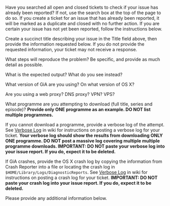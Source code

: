 Have you searched all open and closed tickets to check if your issue has already been reported? If not, use the search box at the top of the page to do so. If you create a ticket for an issue that has already been reported, it will be marked as a duplicate and closed with no further action. If you are certain your issue has not yet been reported, follow the instructions below.

Create a succinct title describing your issue in the Title field above, then provide the information requested below. If you do not provide the requested information, your ticket may not receive a response.

What steps will reproduce the problem? Be specific, and provide as much detail as possible.

What is the expected output? What do you see instead?

What version of GiA are you using? On what version of OS X?

Are you using a web proxy? DNS proxy? VPN? VPS?

What programme are you attempting to download (full title, series and episode)? **Provide only ONE programme as an example. DO NOT list multiple programmes.**

If you cannot download a programme, provide a verbose log of the attempt. See [Verbose Log](https://github.com/GetiPlayerAutomator/get-iplayer-automator/wiki/Verbose-Log) in wiki for instructions on posting a verbose log for your ticket. **Your verbose log should show the results from downloading ONLY ONE programme. DO NOT post a massive log covering multiple multiple programme downloads. IMPORTANT: DO NOT paste your verbose log into your issue report. If you do, expect it to be deleted.**

If GiA crashes, provide the OS X crash log by copying the information from Crash Reporter into a file or locating the crash log in `$HOME/Library/Logs/DiagnosticReports`. See [Verbose Log](https://github.com/GetiPlayerAutomator/get-iplayer-automator/wiki/Verbose-Log) in wiki for instructions on posting a crash log for your ticket. **IMPORTANT: DO NOT paste your crash log into your issue report. If you do, expect it to be deleted.**

Please provide any additional information below.

